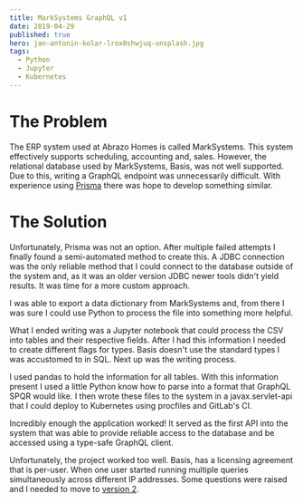 ```yaml
---
title: MarkSystems GraphQL v1
date: 2019-04-29
published: true
hero: jan-antonin-kolar-lrox0shwjuq-unsplash.jpg
tags:
  - Python
  - Jupyter
  - Kubernetes
---
```

# The Problem
The ERP system used at Abrazo Homes is called MarkSystems. This system effectively supports scheduling, accounting and, sales. However, the relational database used by MarkSystems, Basis, was not well supported. Due to this, writing a GraphQL endpoint was unnecessarily difficult. With experience using [Prisma](https://www.prisma.io/) there was hope to develop something similar. 

# The Solution

Unfortunately, Prisma was not an option. After multiple failed attempts I finally found a semi-automated method to create this. A JDBC connection was the only reliable method that I could connect to the database outside of the system and, as it was an older version JDBC newer tools didn't yield results. It was time for a more custom approach.

I was able to export a data dictionary from MarkSystems and, from there I was sure I could use Python to process the file into something more helpful.

What I ended writing was a Jupyter notebook that could process the CSV into tables and their respective fields. After I had this information I needed to create different flags for types. Basis doesn't use the standard types I was accustomed to in SQL. Next up was the writing process. 

I used pandas to hold the information for all <!-- TODO: Insert table count --> tables. With this information present I used a little Python know how to parse into a format that GraphQL SPQR would like. I then wrote these files to the system in a javax.servlet-api that I could deploy to Kubernetes using procfiles and GitLab's CI. 

Incredibly enough the application worked! It served as the first API into the system that was able to provide reliable access to the database and be accessed using a type-safe GraphQL client.


Unfortunately, the project worked too well. Basis, has a licensing agreement that is per-user. When one user started running multiple queries simultaneously across different IP addresses. Some questions were raised and I needed to move to [version 2](/projects/marksystems-graphql-v2/).

<!-- The ERP the company used utilizes a database that is not well-supported. -->
